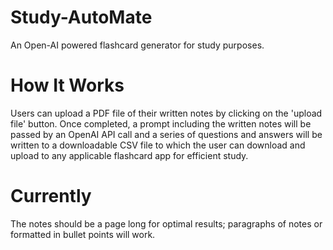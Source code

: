 # Study-AutoMate
An Open-AI powered flashcard generator for study purposes.

# How It Works
Users can upload a PDF file of their written notes by clicking on the 'upload file' button. Once completed, a prompt including the written notes will be passed by an OpenAI API call and a series of questions and answers will be written to a downloadable CSV file to which the user can download and upload to any applicable flashcard app for efficient study.

# Currently
The notes should be a page long for optimal results; paragraphs of notes or formatted in bullet points will work.
